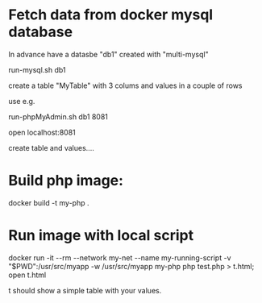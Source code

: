 # Fetch data from docker mysql database

In advance have a datasbe "db1" created with "multi-mysql"

run-mysql.sh db1

create a table "MyTable" with 3 colums and values in a couple of rows

use e.g.

run-phpMyAdmin.sh db1 8081

open localhost:8081

create table and values....


# Build php image:
docker build -t my-php .

# Run image with local script

docker run -it --rm --network my-net --name my-running-script -v "$PWD":/usr/src/myapp -w /usr/src/myapp my-php php test.php > t.html; open t.html

t should show a simple table with your values.

